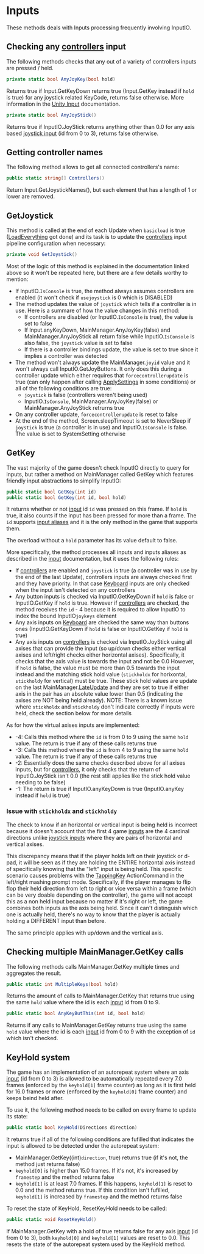 # Inputs
These methods deals with Inputs processing frequently involving InputIO.

## Checking any [controllers](../../InputIO/Controllers.md) input
The following methods checks that any out of a variety of controllers inputs are pressed / held.

```cs
private static bool AnyJoyKey(bool hold)
```
Returns true if Input.GetKeyDown returns true (Input.GetKey instead if `hold` is true) for any joystick related KeyCode, returns false otherwise. More information in the [Unity Input](../../InputIO/Controllers.md#unitys-input-api) documentation.

```cs
private static bool AnyJoyStick()
```
Returns true if InputIO.JoyStick returns anything other than 0.0 for any axis based [joystick input](../../InputIO/Inputs.md) (id from 0 to 3), returns false otherwise.

## Getting controller names
The following method allows to get all connected controllers's name:

```cs
public static string[] Controllers()
```
Return Input.GetJoystickNames(), but each element that has a length of 1 or lower are removed.

## GetJoystick
This method is called at the end of each Update when `basicload` is true ([LoadEverything](../Boot%20and%20reset%20process.md#loadeverything-part-12) got done) and its task is to update the [controllers](../../InputIO/Controllers.md#games-controller-input-pipeline) input pipeline configuration when necessary:

```cs
private void GetJoystick()
```
Most of the logic of this method is explained in the documentation linked above so it won't be repeated here, but there are a few details worthy to mention:

- If InputIO.`IsConsole` is true, the method always assumes controllers are enabled (it won't check if `usejoystick` is 0 which is DISABLED)
- The method updates the value of `joystick` which tells if a controller is in use. Here is a summare of how the value changes in this method:
    - If controllers are disabled (or InputIO.`IsConsole` is true), the value is set to false
    - If Input.anyKeyDown, MainManager.AnyJoyKey(false) and MainManager.AnyJoyStick all return false while InputIO.`IsConsole` is also false, the `joystick` value is set to false
    - If there is a controller bindings update, the value is set to true since it implies a controller was detected
- The method won't always update the MainManager.`joyid` value and it won't always call InputIO.GetJoyButtons. It only does this during a controller update which either requires that `forcecontrollerupdate` is true (can only happen after calling [ApplySettings](../../External%20data%20format/Config%20File.md#applysettings) in some conditions) or all of the following conditions are true:
    - `joystick` is false (controllers weren't being used)
    - InputIO.`IsConsole`, MainManager.AnyJoyKey(false) or MainManager.AnyJoyStick retrurns true
- On any controller update, `forcecontrollerupdate` is reset to false
- At the end of the method, Screen.sleepTimeout is set to NeverSleep if `joystick` is true (a controller is in use) and InputIO.`IsConsole` is false. The value is set to SystemSetting otherwise

## GetKey
The vast majority of the game doesn't check InputIO directly to query for inputs, but rather a method on MainManager called GetKey which features friendly input abstractions to simplify InputIO:

```cs
public static bool GetKey(int id)
public static bool GetKey(int id, bool hold)
```
It returns whether or not [input](../../InputIO/Inputs.md) id `id` was pressed on this frame. If `hold` is true, it also counts if the input has been pressed for more than a frame. The `id` supports [input aliases](../../InputIO/Inputs.md#input-aliases) and it is the only method in the game that supports them.

The overload without a `hold` parameter has its value default to false.

More specifically, the method processes all inputs and inputs aliases as described in the [input](../../InputIO/Inputs.md) documentation, but it uses the following rules:

- If [controllers](../../InputIO/Controllers.md) are enabled and `joystick` is true (a controller was in use by the end of the last Update), controllers inputs are always checked first and they have priority. In that case [Keyboard](../../InputIO/Keyboard.md) inputs are only checked when the input isn't detected on any controllers
- Any button inputs is checked via InputIO.GetKeyDown if `hold` is false or InputIO.GetKey if `hold` is true. However if [controllers](../../InputIO/Controllers.md) are checked, the method receives the `id` - 4 because it is required to allow InputIO to index the bound InputIO`joykeys` element
- Any axis inputs on [Keyboard](../../InputIO/Keyboard.md) are checked the same way than buttons ones (InputIO.GetKeyDown if `hold` is false or InputIO.GetKey if `hold` is true)
- Any axis inputs on [controllers](../../InputIO/Controllers.md) is checked via InputIO.JoyStick using all axises that can provide the input (so up/down checks either vertical axises and left/right checks either horizontal axises). Specifically, it checks that the axis value is towards the input and not be 0.0 However, if `hold` is false, the value must be more than 0.5 towards the input instead and the matching stick hold value (`stickholdx` for horixontal, `stickholdy` for vertical) must be true. These stick hold values are update on the last MainManager.[LateUpdate](../LateUpdate.md) and they are set to true if either axis in the pair has an absolute value lower than 0.5 (indicating the axises are NOT being held already). NOTE: There is a known issue where `stickholdx` and `stickholdy` don't indicate correctly if inputs were held, check the section below for more details

As for how the virtual axises inputs are implemented:

- -4: Calls this method where the `id` is from 0 to 9 using the same `hold` value. The return is true if any of these calls returns true
- -3: Calls this method where the `id` is from 4 to 9 using the same `hold` value. The return is true if any of these calls returns true
- -2: Essentially does the same checks described above for all axises inputs, but for [controllers](../../InputIO/Controllers.md), it only checks that the return of InputIO.JoyStick isn't 0.0 (the rest still applies like the stick hold value needing to be false)
- -1: The return is true if InputIO.anyKeyDown is true (InputIO.anyKey instead if `hold` is true)

### Issue with `stickholdx` and `stickholdy`
The check to know if an horizontal or vertical input is being held is incorrect because it doesn't account that the first 4 game [inputs](../../InputIO/Inputs.md) are the 4 cardinal directions unlike [joystick inputs](../../InputIO/Inputs.md#joystick-inputs) where they are pairs of horizontal and vertical axises.

This discrepancy means that if the player holds left on their joystick or d-pad, it will be seen as if they are holding the ENTIRE horizontal axis instead of specifically knowing that the "left" input is being held. This specific scenario causes problems with the [TappingKey](../../Battle%20system/Action%20commands/TappingKey.md) ActionCommand in the left/right mashing prompt mode. Specifically, if the player manages to flip flop their held direction from left to right or vice versa within a frame (which can be very doable depending on the controller), the game will not accept this as a non held input because no matter if it's right or left, the game combines both inputs as the axis being held. Since it can't distinguish which one is actually held, there's no way to know that the player is actually holding a DIFFERENT input than before.

The same principle applies with up/down and the vertical axis.

## Checking multiple MainManager.GetKey calls
The following methods calls MainManager.GetKey multiple times and aggregates the result.

```cs
public static int MultipleKeys(bool hold)
```
Returns the amount of calls to MainManager.GetKey that returns true using the same `hold` value where the id is each [input](../../InputIO/Inputs.md) id from 0 to 9.

```cs
public static bool AnyKeyButThis(int id, bool hold)
```
Returns if any calls to MainManager.GetKey returns true using the same `hold` value where the id is each [input](../../InputIO/Inputs.md) id from 0 to 9 with the exception of `id` which isn't checked.

## KeyHold system
The game has an implementation of an autorepeat system where an axis [input](../../InputIO/Inputs.md) (id from 0 to 3) is allowed to be automatically repeated every 7.0 frames (enforced by the `keyhold[1]` frame counter) as long as it is first held for 16.0 frames or more (enforced by the `keyhold[0]` frame counter) and keeps beind held after.

To use it, the following method needs to be called on every frame to update its state:

```cs
public static bool KeyHold(Directions direction)
```
It returns true if all of the following conditions are fufilled that indicates the input is allowed to be detected under the autorepeat system:

- MainManager.GetKey((int)`direction`, true) returns true (if it's not, the method just returns false)
- `keyhold[0]` is higher than 15.0 frames. If it's not, it's increased by `framestep` and the method returns false
- `keyhold[1]` is at least 7.0 frames. If this happens, `keyhold[1]` is reset to 0.0 and the method returns true. If this condition isn't fufilled, `keyhold[1]` is increased by `framestep` and the method returns false

To reset the state of KeyHold, ResetKeyHold needs to be called:

```cs
public static void ResetKeyHold()
```
If MainManager.GetKey with a hold of true returns false for any axis [input](../../InputIO/Inputs.md) (id from 0 to 3), both `keyhold[0]` and `keyhold[1]` values are reset to 0.0. This resets the state of the autorepeat system used by the KeyHold method.
